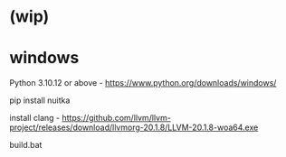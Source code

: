 # (wip)

# windows

Python 3.10.12 or above - https://www.python.org/downloads/windows/

pip install nuitka

install clang - https://github.com/llvm/llvm-project/releases/download/llvmorg-20.1.8/LLVM-20.1.8-woa64.exe

build.bat
